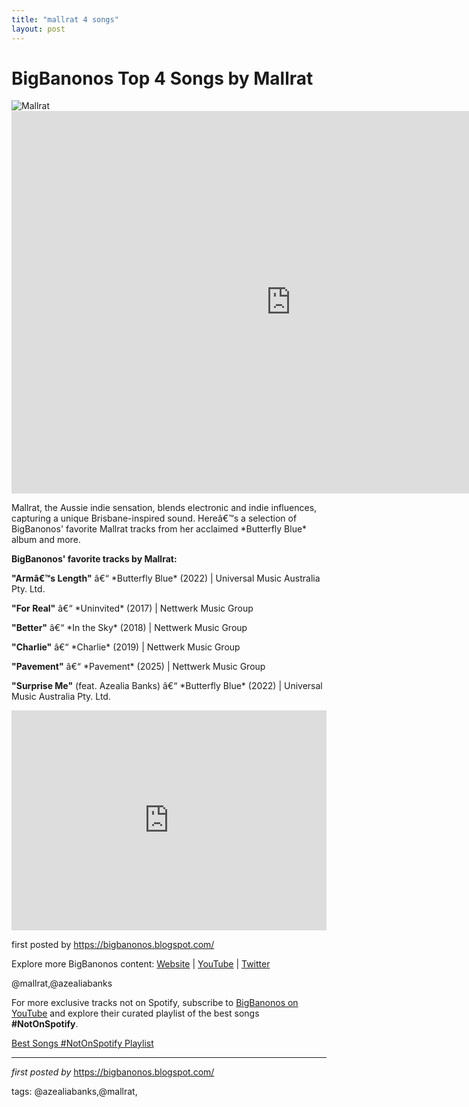 ```yaml
---
title: "mallrat 4 songs"
layout: post
---
```

<h1>BigBanonos Top 4 Songs by Mallrat</h1>
<img alt="Mallrat" src="https://cloudfront-eu-central-1.images.arcpublishing.com/irishtimes/27STYEB5HO2V2JO5QPM2254XKI.jpg" />
<iframe width="893" height="612" src="https://www.youtube.com/embed/Em_EF1EfkSs" title="Pavement" frameborder="0" allow="accelerometer; autoplay; clipboard-write; encrypted-media; gyroscope; picture-in-picture; web-share" referrerpolicy="strict-origin-when-cross-origin" allowfullscreen></iframe>
<p>Mallrat, the Aussie indie sensation, blends electronic and indie influences, capturing a unique Brisbane-inspired sound. Hereâ€™s a selection of BigBanonos' favorite Mallrat tracks from her acclaimed *Butterfly Blue* album and more.</p> <p><strong>BigBanonos' favorite tracks by Mallrat:</strong></p> <p><strong>"Armâ€™s Length"</strong> â€“ *Butterfly Blue* (2022) | Universal Music Australia Pty. Ltd.</p> <p><strong>"For Real"</strong> â€“ *Uninvited* (2017) | Nettwerk Music Group</p> <p><strong>"Better"</strong> â€“ *In the Sky* (2018) | Nettwerk Music Group</p> <p><strong>"Charlie"</strong> â€“ *Charlie* (2019) | Nettwerk Music Group</p> <p><strong>"Pavement"</strong> â€“ *Pavement* (2025) | Nettwerk Music Group</p> <p><strong>"Surprise Me"</strong> (feat. Azealia Banks) â€“ *Butterfly Blue* (2022) | Universal Music Australia Pty. Ltd.</p>
<div> <iframe allow="autoplay; clipboard-write; encrypted-media; fullscreen; picture-in-picture" allowfullscreen="" frameborder="0" height="352" loading="lazy" src="https://open.spotify.com/embed/playlist/3iXid6Hf310uye1w70sdZz?utm_source=generator" width="100%"></iframe>
</div> <p>first posted by <a href="https://bigbanonos.blogspot.com/">https://bigbanonos.blogspot.com/</a></p> <div> <p>Explore more BigBanonos content: <a href="https://bigbanonos.blogspot.com/">Website</a> | <a href="https://www.youtube.com/@BigBanonos">YouTube</a> | <a href="https://x.com/bigbanonos">Twitter</a></p>
</div> <!--Tags-->
<p>@mallrat,@azealiabanks</p>


<!--Subscribe and Playlist Links-->
<div>
    <p>For more exclusive tracks not on Spotify, subscribe to <a href="https://www.youtube.com/@BigBanonos" target="_blank">BigBanonos on YouTube</a> and explore their curated playlist of the best songs <strong>#NotOnSpotify</strong>.</p>
    <p><a href="https://www.youtube.com/playlist?list=PLtuNtuTatqI0kFahUCbtbfenC_ET5O_tr" target="_blank">Best Songs #NotOnSpotify Playlist<br /></a></p></div>

<hr />

<p><em>first posted by</em> <a href="https://bigbanonos.blogspot.com/" rel="noopener" target="_new">https://bigbanonos.blogspot.com/</a></p>

<p>tags: @azealiabanks,@mallrat,</p>
